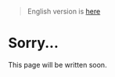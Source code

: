 > English version is [here](https://doc.poac.pm/en/api-guidelines/naming.html)

# Sorry...
This page will be written soon.
